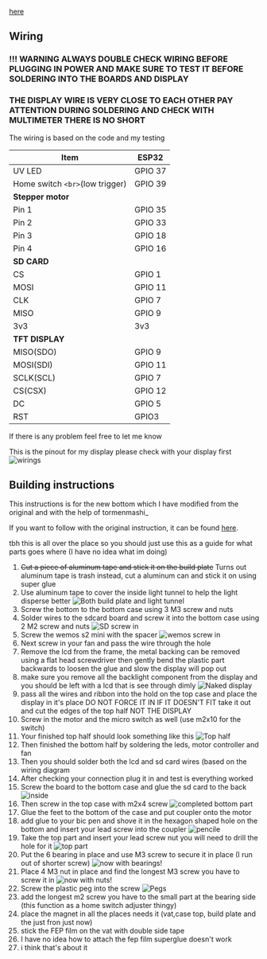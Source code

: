 
[here](https://github.com)

## Wiring

### !!! WARNING ALWAYS DOUBLE CHECK WIRING BEFORE PLUGGING IN POWER AND MAKE SURE TO TEST IT BEFORE SOLDERING INTO THE BOARDS AND DISPLAY

### THE DISPLAY WIRE IS VERY CLOSE TO EACH OTHER PAY ATTENTION DURING SOLDERING AND CHECK WITH MULTIMETER THERE IS NO SHORT

The wiring is based on the code and my testing

| Item                              | ESP32   |
| --------------------------------- | ------- |
| UV LED                            | GPIO 37 |
| Home switch `<br>`(low trigger) | GPIO 39 |
| **Stepper motor**           |         |
| Pin 1                             | GPIO 35 |
| Pin 2                             | GPIO 33 |
| Pin 3                             | GPIO 18 |
| Pin 4                             | GPIO 16 |
| **SD CARD**                 |         |
| CS                                | GPIO 1  |
| MOSI                              | GPIO 11 |
| CLK                               | GPIO 7  |
| MISO                              | GPIO 9  |
| 3v3                               | 3v3     |
| **TFT DISPLAY**             |         |
| MISO(SDO)                         | GPIO 9  |
| MOSI(SDI)                         | GPIO 11 |
| SCLK(SCL)                         | GPIO 7  |
| CS(CSX)                           | GPIO 12 |
| DC                                | GPIO 5  |
| RST                               | GPIO3   |

If there is any problem feel free to let me know

This is the pinout for my display please check with your display first
![wirings](https://github.com/shervain123/kittenmaker/blob/main/images/display%20wiring.png)

## Building instructions

This instructions is for the new bottom which I have modified from the original and with the help of tormenmashi_

If you want to follow with the original instruction, it can be found [here](https://github.com/shervain123/kittenmaker/blob/main/instruction%20old.md).

tbh this is all over the place so you should just use this as a guide for what parts goes where (I have no idea what im doing)

1. ~~Cut a piece of aluminum tape and stick it on the build plate~~ Turns out aluminum tape is trash instead, cut a aluminum can and stick it on using super glue
2. Use aluminum tape to cover the inside light tunnel to help the light disperse better
   ![Both build plate and light tunnel](https://github.com/shervain123/kittenmaker/blob/main/images/light%20tunnel%20and%20build%20plate.jpg)
3. Screw the bottom to the bottom case using 3 M3 screw and nuts
4. Solder wires to the sdcard board and screw it into the bottom case using 2 M2 screw and nuts
   ![SD screw in](https://github.com/shervain123/kittenmaker/blob/main/images/new%20sd.jpg)
5. Screw the wemos s2 mini with the spacer
   ![wemos screw in](https://github.com/shervain123/kittenmaker/blob/main/images/new%20s2.jpg)
6. Next screw in your fan and pass the wire through the hole
7. Remove the lcd from the frame, the metal backing can be removed using a flat head screwdriver then gently bend the plastic part backwards to loosen the glue and slow the display will pop out
8. make sure you remove all the backlight component from the display and you should be left with a lcd that is see through dimly
   ![Naked display](https://github.com/shervain123/kittenmaker/blob/main/images/seperated%20display.jpg)
9. pass all the wires and ribbon into the hold on the top case and place the display in it's place DO NOT FORCE IT IN IF IT DOESN'T FIT take it out and cut the edges of the top half NOT THE DISPLAY
10. Screw in the motor and the micro switch as well (use m2x10 for the switch)
11. Your finished top half should look something like this
    ![Top half](https://github.com/shervain123/kittenmaker/blob/main/images/1710408309012.jpg)
12. Then finished the bottom half by soldering the leds, motor controller and fan
13. Then you should solder both the lcd and sd card wires (based on the wiring diagram
14. After checking your connection plug it in  and test is everything worked
15. Screw the board to the bottom case and glue the sd card to the back
    ![inside](https://github.com/shervain123/kittenmaker/blob/main/images/inside.jpg)
16. Then screw in the top case with m2x4 screw
    ![completed bottom part](https://github.com/shervain123/kittenmaker/blob/main/images/screws.jpg)
17. Glue the feet to the bottom of the case and put coupler onto the motor
18. add glue to your bic pen and shove it in the hexagon shaped hole on the bottom and insert your lead screw into the coupler
    ![pencile](https://github.com/shervain123/kittenmaker/blob/main/images/bottom%20completed%20half.jpg)
19. Take the top part and insert your lead screw nut you will need to drill the hole for it
    ![top part](https://github.com/shervain123/kittenmaker/blob/main/images/lead%20screw%20thing.jpg)
20. Put the 6 bearing in place and use M3 screw to secure it in place (I run out of shorter screw)
    ![now with bearings!](https://github.com/shervain123/kittenmaker/blob/main/images/with%20bearings.jpg)
21. Place 4 M3 nut in place and find the longest M3 screw you have to screw it in
    ![now with nuts!](https://github.com/shervain123/kittenmaker/blob/main/images/carrage%20with%20screw%20and%20nuts.jpg)
22. Screw the plastic peg into the screw
    ![Pegs](https://github.com/shervain123/kittenmaker/blob/main/images/carrage%20with%20plastic%20thingy.jpg)
23. add the longest m2 screw you have to the small part at the bearing side (this function as a home switch adjuster thingy)
24. place the magnet in all the places needs it (vat,case top, build plate and the just fron just now)
25. stick the FEP film on the vat with double side tape 
26. I have no idea how to attach the fep film superglue doesn't work
27. i think that's about it
